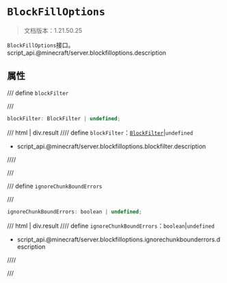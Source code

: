 # `BlockFillOptions`

> 文档版本：1.21.50.25

`BlockFillOptions`接口。script_api.@minecraft/server.blockfilloptions.description

## 属性

/// define
`blockFilter`


///

```js
blockFilter: BlockFilter | undefined;
```

/// html | div.result
//// define
`blockFilter`：[`BlockFilter`](./blockfilter.md)|`undefined`

- script_api.@minecraft/server.blockfilloptions.blockfilter.description


////

///


/// define
`ignoreChunkBoundErrors`


///

```js
ignoreChunkBoundErrors: boolean | undefined;
```

/// html | div.result
//// define
`ignoreChunkBoundErrors`：`boolean`|`undefined`

- script_api.@minecraft/server.blockfilloptions.ignorechunkbounderrors.description


////

///

